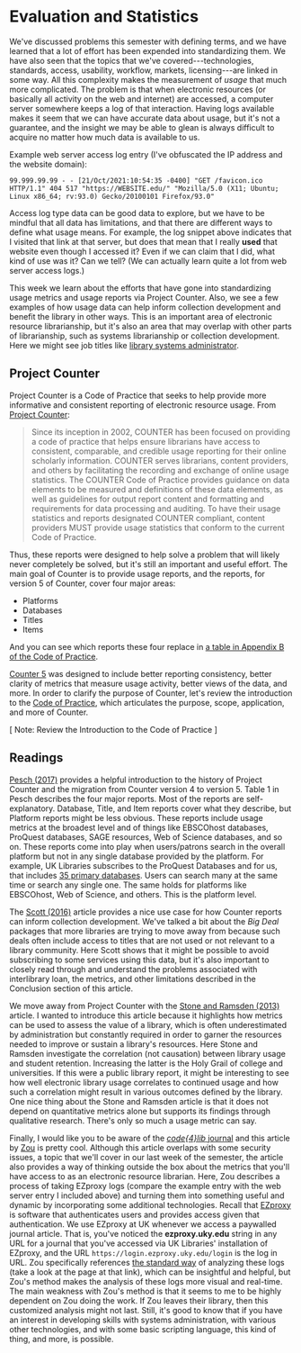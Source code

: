 # Evaluation and Statistics

We've discussed problems this semester with defining terms, and we have learned
that a lot of effort has been expended into standardizing them. We have also
seen that the topics that we've covered---technologies, standards, access,
usability, workflow, markets, licensing---are linked in some way. All this
complexity makes the measurement of *usage* that much more complicated. The
problem is that when electronic resources (or basically all activity on the web
and internet) are accessed, a computer server somewhere keeps a log of that
interaction. Having logs available makes it seem that we can have accurate data
about usage, but it's not a guarantee, and the insight we may be able to glean
is always difficult to acquire no matter how much data is available to us.

Example web server access log entry (I've obfuscated the IP address and the
website domain):

```
99.999.99.99 - - [21/Oct/2021:10:54:35 -0400] "GET /favicon.ico HTTP/1.1" 404 517 "https://WEBSITE.edu/" "Mozilla/5.0 (X11; Ubuntu; Linux x86_64; rv:93.0) Gecko/20100101 Firefox/93.0"
```

Access log type data can be good data to explore, but we have to be mindful
that all data has limitations, and that there are different ways to define what
usage means. For example, the log snippet above indicates that I visited that
link at that server, but does that mean that I really **used** that website
even though I accessed it? Even if we can claim that I did, what kind of use
was it? Can we tell? (We can actually learn quite a lot from web server access
logs.)

This week we learn about the efforts that have gone into standardizing usage
metrics and usage reports via Project Counter. Also, we see a few examples of
how usage data can help inform collection development and benefit the library
in other ways. This is an important area of electronic resource librarianship,
but it's also an area that may overlap with other parts of librarianship, such
as systems librarianship or collection development. Here we might see job
titles like [library systems administrator][lsadmin].

## Project Counter

Project Counter is a Code of Practice that seeks to help provide more
informative and consistent reporting of electronic resource usage. From
[Project Counter][projcounter]:

> Since its inception in 2002, COUNTER has been focused on providing a code of
> practice that helps ensure librarians have access to consistent, comparable,
> and credible usage reporting for their online scholarly information. COUNTER
> serves librarians, content providers, and others by facilitating the
> recording and exchange of online usage statistics. The COUNTER Code of
> Practice provides guidance on data elements to be measured and definitions of
> these data elements, as well as guidelines for output report content and
> formatting and requirements for data processing and auditing. To have their
> usage statistics and reports designated COUNTER compliant, content providers
> MUST provide usage statistics that conform to the current Code of Practice.

Thus, these reports were designed to help solve a problem that will likely
never completely be solved, but it's still an important and useful effort. The
main goal of Counter is to provide usage reports, and the reports, for version
5 of Counter, cover four major areas:

* Platforms
* Databases
* Titles
* Items

And you can see which reports these four replace in [a table in Appendix B of
the Code of Practice][projcounterappb].

[Counter 5][counterv5] was designed to include better reporting consistency,
better clarity of metrics that measure usage activity, better views of the
data, and more. In order to clarify the purpose of Counter, let's review the
introduction to the [Code of Practice][projcounter], which articulates the
purpose, scope, application, and more of Counter.

[ Note: Review the Introduction to the Code of Practice ]

## Readings

[Pesch (2017)][pesch2017] provides a helpful introduction to the history of
Project Counter and the migration from Counter version 4 to version 5. Table 1
in Pesch describes the four major reports. Most of the reports are
self-explanatory. Database, Title, and Item reports cover what they describe,
but Platform reports might be less obvious. These reports include usage metrics
at the broadest level and of things like EBSCOhost databases, ProQuest
databases, SAGE resources, Web of Science databases, and so on. These reports
come into play when users/patrons search in the overall platform but not in any
single database provided by the platform. For example, UK Libraries subscribes
to the ProQuest Databases and for us, that includes [35 primary
databases][proqdb]. Users can search many at the same time or search any single
one. The same holds for platforms like EBSCOhost, Web of Science, and others.
This is the platform level.

The [Scott (2016)][scott2016] article provides a nice use case for how Counter
reports can inform collection development. We've talked a bit about the *Big
Deal* packages that more libraries are trying to move away from because such
deals often include access to titles that are not used or not relevant to a
library community. Here Scott shows that it might be possible to avoid
subscribing to some services using this data, but it's also important to
closely read through and understand the problems associated with interlibrary
loan, the metrics, and other limitations described in the Conclusion section of
this article.

We move away from Project Counter with the [Stone and Ramsden
(2013)][stone2013] article. I wanted to introduce this article because it
highlights how metrics can be used to assess the value of a library, which is
often underestimated by administration but constantly required in order to
garner the resources needed to improve or sustain a library's resources. Here
Stone and Ramsden investigate the correlation (not causation) between library
usage and student retention. Increasing the latter is the Holy Grail of college
and universities. If this were a public library report, it might be interesting
to see how well electronic library usage correlates to continued usage and how
such a correlation might result in various outcomes defined by the library. One
nice thing about the Stone and Ramsden article is that it does not depend on
quantitative metrics alone but supports its findings through qualitative
research. There's only so much a usage metric can say.

Finally, I would like you to be aware of the [*code\{4\}lib* journal][code4lib]
and this article by [Zou][zou] is pretty cool. Although this article overlaps
with some security issues, a topic that we'll cover in our last week of the
semester, the article also provides a way of thinking outside the box about the
metrics that you'll have access to as an electronic resource librarian. Here,
Zou describes a process of taking EZproxy logs (compare the example entry with
the web server entry I included above) and turning them into something useful
and dynamic by incorporating some additional technologies. Recall that
[EZproxy][ezproxyex] is software that authenticates users and provides access
given that authentication. We use EZproxy at UK whenever we access a paywalled
journal article. That is, you've noticed the **ezproxy.uky.edu** string in any
URL for a journal that you've accessed via UK Libraries' installation of
EZproxy, and the URL ``https://login.ezproxy.uky.edu/login`` is the log in URL.
Zou specifically references [the standard way][zou2] of analyzing these logs
(take a look at the page at that link), which can be insightful and helpful,
but Zou's method makes the analysis of these logs more visual and real-time.
The main weakness with Zou's method is that it seems to me to be highly
dependent on Zou doing the work. If Zou leaves their library, then this
customized analysis might not last. Still, it's good to know that if you have
an interest in developing skills with systems administration, with various
other technologies, and with some basic scripting language, this kind of thing,
and more, is possible.

[projcounter]:https://www.projectcounter.org/code-of-practice-five-sections/introduction-to-counter-code-of-practice-release-5/
[counterv5]:https://www.projectcounter.org/code-of-practice-five-sections/foreword/
[projcounterappb]:https://www.projectcounter.org/2448-2/
[pesch2017]:http://doi.org/10.1080/0361526X.2017.1391153
[proqdb]:https://www.proquest.com/databases/advanced?accountid=11836
[scott2016]:https://doi.org/10.1080/0361526X.2016.1165783
[stone2013]:https://doi.org/10.5860/crl12-406
[zou]:https://journal.code4lib.org/articles/10589
[zou2]:https://web.archive.org/web/20210716020704/https://acrl.ala.org/techconnect/post/analyzing-ezproxy-logs/
[lsadmin]:https://www.google.com/search?&q=library+systems+administrator
[ezproxyex]:https://www.oclc.org/en/ezproxy.html
[code4lib]:https://code4lib.org/
